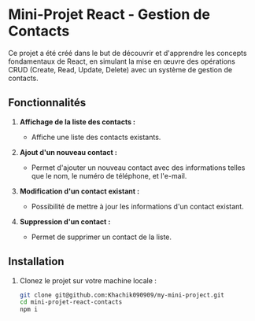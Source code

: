 # Mini-Projet React - Gestion de Contacts

Ce projet a été créé dans le but de découvrir et d'apprendre les concepts fondamentaux de React, en simulant la mise en œuvre des opérations CRUD (Create, Read, Update, Delete) avec un système de gestion de contacts.

## Fonctionnalités

1. **Affichage de la liste des contacts :**
   - Affiche une liste des contacts existants.

2. **Ajout d'un nouveau contact :**
   - Permet d'ajouter un nouveau contact avec des informations telles que le nom, le numéro de téléphone, et l'e-mail.

3. **Modification d'un contact existant :**
   - Possibilité de mettre à jour les informations d'un contact existant.

4. **Suppression d'un contact :**
   - Permet de supprimer un contact de la liste.

## Installation

1. Clonez le projet sur votre machine locale :

   ```bash
   git clone git@github.com:Khachik090909/my-mini-project.git
   cd mini-projet-react-contacts
   npm i


